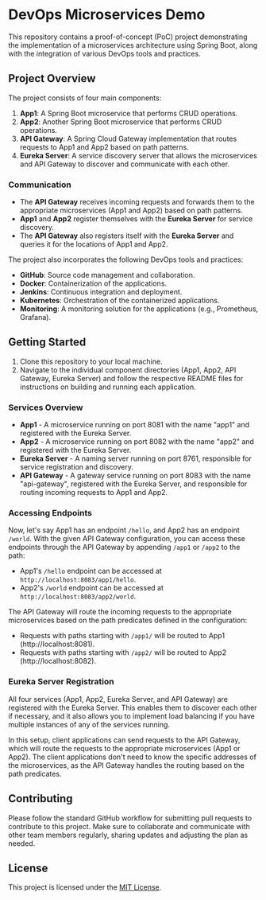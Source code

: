 # DevOps Microservices Demo

This repository contains a proof-of-concept (PoC) project demonstrating the implementation of a microservices architecture using Spring Boot, along with the integration of various DevOps tools and practices.

## Project Overview

The project consists of four main components:

1. **App1**: A Spring Boot microservice that performs CRUD operations.
2. **App2**: Another Spring Boot microservice that performs CRUD operations.
3. **API Gateway**: A Spring Cloud Gateway implementation that routes requests to App1 and App2 based on path patterns.
4. **Eureka Server**: A service discovery server that allows the microservices and API Gateway to discover and communicate with each other.

### Communication

- The **API Gateway** receives incoming requests and forwards them to the appropriate microservices (App1 and App2) based on path patterns.
- **App1** and **App2** register themselves with the **Eureka Server** for service discovery.
- The **API Gateway** also registers itself with the **Eureka Server** and queries it for the locations of App1 and App2.


The project also incorporates the following DevOps tools and practices:

- **GitHub**: Source code management and collaboration.
- **Docker**: Containerization of the applications.
- **Jenkins**: Continuous integration and deployment.
- **Kubernetes**: Orchestration of the containerized applications.
- **Monitoring**: A monitoring solution for the applications (e.g., Prometheus, Grafana).

## Getting Started

1. Clone this repository to your local machine.
2. Navigate to the individual component directories (App1, App2, API Gateway, Eureka Server) and follow the respective README files for instructions on building and running each application.

### Services Overview
- **App1** - A microservice running on port 8081 with the name "app1" and registered with the Eureka Server.
- **App2** - A microservice running on port 8082 with the name "app2" and registered with the Eureka Server.
- **Eureka Server** - A naming server running on port 8761, responsible for service registration and discovery.
- **API Gateway** - A gateway service running on port 8083 with the name "api-gateway", registered with the Eureka Server, and responsible for routing incoming requests to App1 and App2.

### Accessing Endpoints
Now, let's say App1 has an endpoint `/hello`, and App2 has an endpoint `/world`. With the given API Gateway configuration, you can access these endpoints through the API Gateway by appending `/app1` or `/app2` to the path:

- App1's `/hello` endpoint can be accessed at `http://localhost:8083/app1/hello`.
- App2's `/world` endpoint can be accessed at `http://localhost:8083/app2/world`.

The API Gateway will route the incoming requests to the appropriate microservices based on the path predicates defined in the configuration:

- Requests with paths starting with `/app1/` will be routed to App1 (http://localhost:8081).
- Requests with paths starting with `/app2/` will be routed to App2 (http://localhost:8082).

### Eureka Server Registration
All four services (App1, App2, Eureka Server, and API Gateway) are registered with the Eureka Server. This enables them to discover each other if necessary, and it also allows you to implement load balancing if you have multiple instances of any of the services running.

In this setup, client applications can send requests to the API Gateway, which will route the requests to the appropriate microservices (App1 or App2). The client applications don't need to know the specific addresses of the microservices, as the API Gateway handles the routing based on the path predicates.

## Contributing

Please follow the standard GitHub workflow for submitting pull requests to contribute to this project. Make sure to collaborate and communicate with other team members regularly, sharing updates and adjusting the plan as needed.

## License

This project is licensed under the [MIT License](LICENSE).
